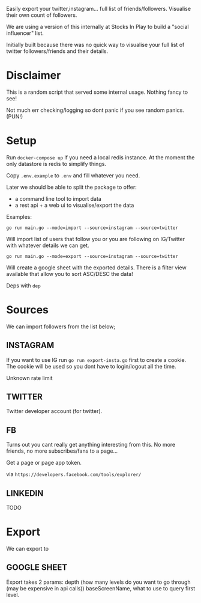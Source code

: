 Easily export your twitter,instagram... full list of friends/followers.
Visualise their own count of followers.

We are using a version of this internally at Stocks In Play to build a "social influencer" list.

Initially built because there was no quick way to visualise your full list of twitter followers/friends and their details.

# Disclaimer

This is a random script that served some internal usage.
Nothing fancy to see!

Not much err checking/logging so dont panic if you see random panics. (PUN!)

# Setup

Run `docker-compose up` if you need a local redis instance.
At the moment the only datastore is redis to simplify things.

Copy `.env.example` to `.env` and fill whatever you need.

Later we should be able to split the package to offer:

- a command line tool to import data
- a rest api + a web ui to visualise/export the data

Examples:

`go run main.go --mode=import --source=instagram --source=twitter`

Will import list of users that follow you or you are following on IG/Twitter
with whatever details we can get.

`go run main.go --mode=export --source=instagram --source=twitter`

Will create a google sheet with the exported details.
There is a filter view available that allow you to sort ASC/DESC the data!

Deps with `dep`

# Sources

We can import followers from the list below;

## INSTAGRAM

If you want to use IG run `go run export-insta.go` first to create a cookie.
The cookie will be used so you dont have to login/logout all the time.

Unknown rate limit

## TWITTER

Twitter developer account (for twitter).

## FB

Turns out you cant really get anything interesting from this.
No more friends, no more subscribes/fans to a page...

Get a page or page app token.

via `https://developers.facebook.com/tools/explorer/`

## LINKEDIN

TODO

# Export

We can export to

## GOOGLE SHEET

Export takes 2 params: depth (how many levels do you want to go through (may be expensive in api calls))
baseScreenName, what to use to query first level.
